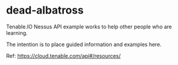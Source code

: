 # dead-albatross

Tenable.IO Nessus API example works to help other people who are learning.

The intention is to place guided information and examples here.

Ref: https://cloud.tenable.com/api#/resources/
